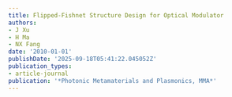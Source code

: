 ```yaml
---
title: Flipped-Fishnet Structure Design for Optical Modulator
authors:
- J Xu
- H Ma
- NX Fang
date: '2010-01-01'
publishDate: '2025-09-18T05:41:22.045052Z'
publication_types:
- article-journal
publication: '*Photonic Metamaterials and Plasmonics, MMA*'
---
```

